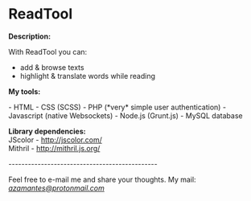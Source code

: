 # ReadTool

<p><b>Description:</b></p>
With ReadTool you can:
<ul>
	<li>add & browse texts</li>
	<li>highlight & translate words while reading</li>
</ul>


<p><b>My tools:</b></p>
- HTML
- CSS (SCSS)
- PHP (*very* simple user authentication)
- Javascript (native Websockets)
- Node.js (Grunt.js)
- MySQL database

<b>Library dependencies:</b><br>
JScolor - http://jscolor.com/<br>
Mithril - http://mithril.js.org/

<p>----------------------------------------------</p>

Feel free to e-mail me and share your thoughts. My mail: <i>azamantes@protonmail.com</i>
